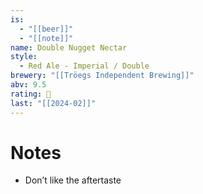 ```yaml
---
is:
  - "[[beer]]"
  - "[[note]]"
name: Double Nugget Nectar
style:
  - Red Ale - Imperial / Double
brewery: "[[Tröegs Independent Brewing]]"
abv: 9.5
rating: 🤞
last: "[[2024-02]]"
---
```

# Notes
- Don’t like the aftertaste
